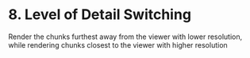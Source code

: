 # 8. Level of Detail Switching

Render the chunks furthest away from the viewer with lower resolution, while rendering chunks closest to the viewer with higher resolution
